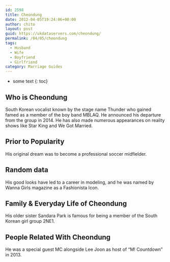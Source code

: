 ```yaml
---
id: 2598
title: Cheondung
date: 2012-04-05T19:24:06+00:00
author: chito
layout: post
guid: https://ukdataservers.com/cheondung/
permalink: /04/05/cheondung
tags:
  - Husband
  - Wife
  - Boyfriend
  - Girlfriend
category: Marriage Guides
---
```


* some text
{: toc}


## Who is  Cheondung
                  
                  
                  
South Korean vocalist known by the stage name Thunder who gained famed as a member of the boy band MBLAQ. He announced his departure from the group in 2014. He has also made numerous appearances on reality shows like Star King and We Got Married.
                  
                
                
                
## Prior to Popularity 
                  
                  
                  
His original dream was to become a professional soccer midfielder.
                  
                
                
                
## Random data 
                  
                  
                  
His good looks have led to a career in modeling, and he was named by Wanna Girls magazine as a Fashionista Icon.
                  
                
                
                
## Family & Everyday Life of Cheondung
                  
                  
                  
His older sister Sandara Park is famous for being a member of the South Korean girl group 2NE1.
                  
                
                
                
## People Related With  Cheondung
                  
                  
                  
He was a special guest MC alongside Lee Joon as host of &#8220;M! Countdown&#8221; in 2013.
                  
                
              
            
          
          
          
    
    
  
